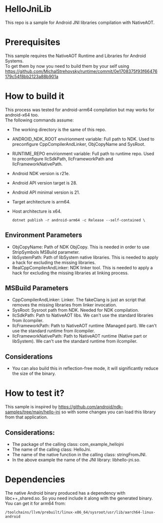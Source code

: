 # HelloJniLib
 This repo is a sample for Android JNI libraries compilation with NativeAOT.
 
# Prerequisites
This sample requires the NativeAOT Runtime and Libraries for Android Systems. <br/>
To get them by now you need to build them by your self using https://github.com/MichalStrehovsky/runtime/commit/0e1708375f93f66476179c54f8bb2123a88b901a

# How to build it
This process was tested for android-arm64 compilation but may works for android-x64 too. <br/>
The following commands assume:
 * The working directory is the same of this repo. 
 * ANDROID_NDK_ROOT envirionment variable: Full path to NDK. Used to preconfigure CppCompilerAndLinker, ObjCopyName and SysRoot.
 * RUNTIME_REPO envirionment variable: Full path to runtime repo. Used to preconfigure IlcSdkPath, IlcFrameworkPath and IlcFrameworkNativePath.
 * Android NDK version is r21e.
 * Android API version target is 28.
 * Android API minimal version is 21.
 * Target architecture is arm64.
 * Host architecture is x64.

	   dotnet publish -r android-arm64 -c Release --self-contained \

## Environment Parameters 
* ObjCopyName: Path of NDK ObjCopy. This is needed in order to use StripSymbols MSBuild parameter.
* libSystemPath: Path of libSystem native libraries. This is needed to apply a hack for excluding the missing libraries.
* RealCppCompilerAndLinker: NDK linker tool. This is needed to apply a hack for excluding the missing libraries at linking process.

## MSBuild Parameters
* CppCompilerAndLinker: Linker. The fakeClang is just an script that removes the missing libraries from linker invocation.
* SysRoot: Sysroot path from NDK. Needed for NDK compilation.
* IlcSdkPath: Path to NativeAOT libs. We can't use the standard libraries from ilcompiler.
* IlcFrameworkPath: Path to NativeAOT runtime (Managed part). We can't use the standard runtime from ilcompiler.
* IlcFrameworkNativePath: Path to NativeAOT runtime (Native part or libSystem). We can't use the standard runtime from ilcompiler.

## Considerations
* You can also build this in reflection-free mode, it will significantly reduce the size of the binary.

# How to test it?
This sample is inspired by https://github.com/android/ndk-samples/tree/main/hello-jni so with some changes you can load this library from that application. <br/>
## Considerations:
* The package of the calling class: com_example_hellojni
* The name of the calling class: HelloJni.
* The name of the native function in the calling class: stringFromJNI.
* In the above example the name of the JNI library: libhello-jni.so.

# Dependencies
The native Android binary produced has a dependency with libc++_shared.so. So you need include it along with the generated binary. <br/>
You can get it for arm64 from:

	/toolchains/llvm/prebuilt/linux-x86_64/sysroot/usr/lib/aarch64-linux-android
